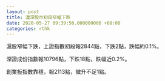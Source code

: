 ```yaml
---
layout: post
title: 滬深股市初段窄幅下跌
date: 2020-05-27 09:39:50.000000000 +08:00
categories: rthk
---
```


滬股窄幅下跌，上證指數初段報2844點，下跌2點，跌幅約0.1%。

深證成份指數報10796點，下跌18點，跌幅近0.2%。

創業板指數靠穩，報2113點，微升不足1點。
